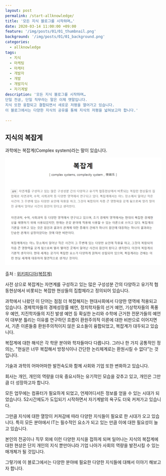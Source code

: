 ```yaml
---
layout: post
permalink: /start-allknowledge/
title: '모든 지식 블로그를 시작하며…'
date: 2020-03-14 11:00:00 +09:00
feature: '/img/posts/01/01_thumbnail.png'
background: '/img/posts/01/01_background.png'
categories:
  - allknowledge
tags:
  - 지식
  - 마케팅
  - 마케터
  - 개발자
  - 개발
  - 개발지식
  - 자기계발
description: '모든 지식 블로그를 시작하며…
단일 전공, 단일 직무라는 말은 이제 옛말입니다.
지식 또한 융합되고 결합되면서 새로운 저평을 열어가고 있습니다.
이 블로그에서는 다양한 지식의 공유를 통해 지식의 저평을 넓혀보고자 합니다.'

---
```


## 지식의 복잡계

과학에는 복잡계(Complex system)라는 말이 있습니다.

![2](img/posts/01/01.PNG)

출처 : [위키피디아(복잡계)]((https://ko.wikipedia.org/wiki/복잡계))

사전 상으로 복잡계는 자연계를 구성하고 있는 많은 구성성분 간의 다양하고 유기적 협동현상에서 비롯되는 복잡한 현상들의 집합체라고 정의되어 있습니다.

과학에서 나왔던 이 단어는 점점 더 복잡해지는 현대사회에서 다양한 영역에 적용되고 있습니다. 경제학자들의 경제성장률 예언, 정치학자들의 선거 예언, 기상학자들의 폭풍우 예언, 지진학자들의 지진 발생 예언 등 확실한 논리와 수학에 근거한 전문가들의 예언이 대부분 틀리는 이유를 연구하던 흐름이 환원주의적 이론에 대한 비판으로 이어지면서, 기존 이론들중 환원주의적이지 않은 요소들이 융합되었고, 복잡계가 대두되고 있습니다. 

복잡계에 대한 해석은 각 학문 분야와 학자들마다 다릅니다. 그러나 한 가지 공통적인 정의는, "현실은 너무 복잡해서 방정식이나 간단한 논리체계로는 환원시킬 수 없다"는 것입니다.

기술과 과학의 어마어마한 발전속도와 함께 사회와 기업 또한 변화하고 있습니다. 

회사는 개인, 개인의 역량을 더욱 중요시하는 유기적인 모습을 갖추고 있고, 개인은 그만큼 더 성장하고자 합니다. 

모든 업무에는 컴퓨터가 필요하게 되었고, 언제어디서든 정보를 얻을 수 있는 시대가 되었습니다. 52시간제도가 도입되기 시작하면서 자기계발의 욕구도 더욱 커져가고 있습니다.

그만큼 지식에 대한 열망이 커져감에 따라 다양한 지식들이 필요로 한 시대가 오고 있습니다. 특히 모든 분야에서 IT는 필수적인 요소가 되고 있는 만큼 이에 대한 필요성이 늘고 있습니다. 

본인의 전공이나 직무 외에 이런 다양한 지식을 접하게 되며 일어나는 지식의 복잡계에 대한 현상은 단지 개인의 지식 뿐만아니라 기업 나아가 사회의 역량을 발전시킬 수 있는 매개체가 될 것입니다.

그렇기에 이 블로그에서는 다양한 분야에 필요한 다양한 지식들에 대해서 이야기 해보고자 합니다.

 

